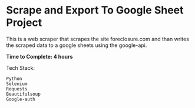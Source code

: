 # Scrape and Export To Google Sheet Project

This is a web scraper that scrapes the site foreclosure.com and than writes the scraped data to a google sheets using the google-api.

**Time to Complete: 4 hours**

Tech Stack:

    Python
    Selenium
    Requests
    Beautifulsoup 
    Google-auth


